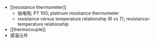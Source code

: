 - [[resistance thermometer]]
    - 铂电阻; PT 100; platinum resistance thermometer
    - resistance versus temperature relationship (R vs T); resistance–temperature relationship
- [[thermocouple]]
- 感温元件
